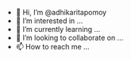 - 👋 Hi, I’m @adhikaritapomoy
- 👀 I’m interested in ...
- 🌱 I’m currently learning ...
- 💞️ I’m looking to collaborate on ...
- 📫 How to reach me ...

<!---
adhikaritapomoy/adhikaritapomoy is a ✨ special ✨ repository because its `README.md` (this file) appears on your GitHub profile.
You can click the Preview link to take a look at your changes.
--->
